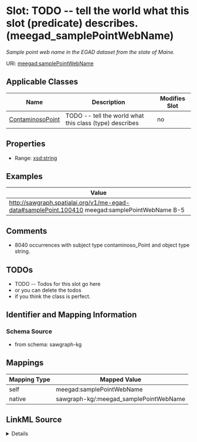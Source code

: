

# Slot: TODO -- tell the world what this slot (predicate) describes. (meegad_samplePointWebName)


_Sample point web name in the EGAD dataset from the state of Maine._





URI: [meegad:samplePointWebName](http://sawgraph.spatialai.org/v1/me-egad#samplePointWebName)



<!-- no inheritance hierarchy -->





## Applicable Classes

| Name | Description | Modifies Slot |
| --- | --- | --- |
| [ContaminosoPoint](../classes/ContaminosoPoint.md) | TODO -- tell the world what this class (type) describes |  no  |







## Properties

* Range: [xsd:string](http://www.w3.org/2001/XMLSchema#string)






## Examples

| Value |
| --- |
| http://sawgraph.spatialai.org/v1/me-egad-data#samplePoint.100410 meegad:samplePointWebName B-5 |

## Comments

* 8040 occurrences with subject type contaminoso_Point and object type string.

## TODOs

* TODO -- Todos for this slot go here
* or you can delete the todos
* if you think the class is perfect.

## Identifier and Mapping Information







### Schema Source


* from schema: sawgraph-kg




## Mappings

| Mapping Type | Mapped Value |
| ---  | ---  |
| self | meegad:samplePointWebName |
| native | sawgraph-kg/:meegad_samplePointWebName |




## LinkML Source

<details>
```yaml
name: meegad_samplePointWebName
description: Sample point web name in the EGAD dataset from the state of Maine.
title: TODO -- tell the world what this slot (predicate) describes.
todos:
- TODO -- Todos for this slot go here
- or you can delete the todos
- if you think the class is perfect.
comments:
- 8040 occurrences with subject type contaminoso_Point and object type string.
examples:
- value: http://sawgraph.spatialai.org/v1/me-egad-data#samplePoint.100410 meegad:samplePointWebName
    B-5
from_schema: sawgraph-kg
rank: 1000
slot_uri: meegad:samplePointWebName
alias: meegad_samplePointWebName
domain_of:
- contaminoso_Point
range: string

```
</details>